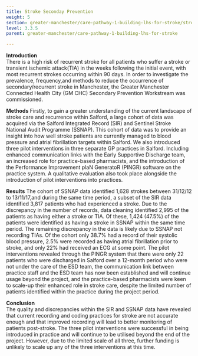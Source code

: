 ```yaml
---
title: Stroke Seconday Prevention
weight: 5
section: greater-manchester/care-pathway-1-building-lhs-for-stroke/stroke-seconday-prevention
level: 3.3.5
parent: greater-manchester/care-pathway-1-building-lhs-for-stroke

---
```


**Introduction**	
There	is a high risk of recurrent stroke	for all patients who	suffer	a stroke or transient ischemic attack(TIA) in the weeks following the	initial event, with most recurrent	strokes occurring within 90	days.	In order to investigate the	prevalence, frequency,and methods to reduce the occurrence of secondary/recurrent stroke in Manchester, the Greater Manchester Connected Health City (GM CHC) Secondary	Prevention Workstream was commissioned.	

**Methods**	
Firstly, to gain a greater understanding of the current	landscape of stroke care and recurrence within Salford,	a large cohort of	data was acquired via the Salford Integrated Record (SIR) and Sentinel Stroke National Audit Programme (SSNAP).	This cohort of	data was to provide an insight into how well stroke patients are currently managed to blood pressure and	atrial	fibrillation targets	within	Salford.  We also introduced three	pilot	interventions	in three separate GP	practices in Salford. Including enhanced communication links with the	Early Supportive Discharge team, an increased role for practice-based	pharmacists, and the	introduction of the Performance Improvement plaN GeneratoR (PINGR) software on the practice system. A qualitative evaluation also took place alongside the introduction of pilot interventions into	practices.	

**Results**	
The cohort of	SSNAP data identified 1,628	strokes between 31/12/12 to 13/11/17,and during the same time period,	a subset of the SIR data identified 3,817 patients who had experienced a stroke.  Due to the discrepancy in the number of records, data cleaning identified 2,995 of the patients as having either a stroke or TIA. Of these, 1,424 (47.5%) of the patients	were identified as having a stroke in SSNAP within the same time period. The	remaining discrepancy in the data is likely due to SSNAP not recording TIAs.	Of the	cohort	only 38.7% had a record of their systolic blood pressure, 2.5% were recorded as having atrial fibrillation prior to stroke, and only	22% had received an ECG at some point. The pilot interventions revealed through the PINGR system that there were only 22 patients who were	discharged in Salford over a 12-month period who	were not under the care of the ESD	team, the communication link between practice staff and the ESD team has now been established and	will continue usage beyond the project, and the practice-based	pharmacists were keen to scale-up their enhanced	role in stroke care, despite the limited number of patients identified within the practice	during	the project	period.

**Conclusion**	
The quality and discrepancies within the SIR and	SSNAP data have revealed that current recording and coding practices for stroke are	not accurate enough and that improved recording will lead to better monitoring of patients	post-stroke.	The three pilot interventions were	successful in	being introduced in practice and will continue to be utilised beyond the end	of the	project. However, due to the limited scale of all three, further funding is unlikely to scale up any of the three interventions at this time.	
	
